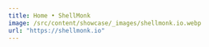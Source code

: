 ```yaml
---
title: Home • ShellMonk
image: /src/content/showcase/_images/shellmonk.io.webp
url: "https://shellmonk.io"
---
```

